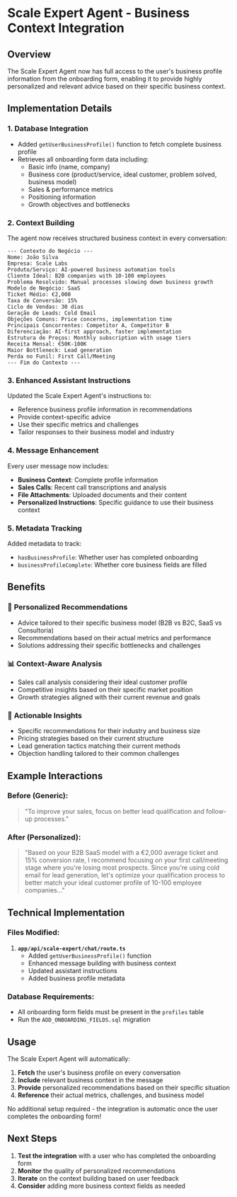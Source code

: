# Scale Expert Agent - Business Context Integration

## Overview
The Scale Expert Agent now has full access to the user's business profile information from the onboarding form, enabling it to provide highly personalized and relevant advice based on their specific business context.

## Implementation Details

### 1. **Database Integration**
- Added `getUserBusinessProfile()` function to fetch complete business profile
- Retrieves all onboarding form data including:
  - Basic info (name, company)
  - Business core (product/service, ideal customer, problem solved, business model)
  - Sales & performance metrics
  - Positioning information
  - Growth objectives and bottlenecks

### 2. **Context Building**
The agent now receives structured business context in every conversation:

```
--- Contexto do Negócio ---
Nome: João Silva
Empresa: Scale Labs
Produto/Serviço: AI-powered business automation tools
Cliente Ideal: B2B companies with 10-100 employees
Problema Resolvido: Manual processes slowing down business growth
Modelo de Negócio: SaaS
Ticket Médio: €2,000
Taxa de Conversão: 15%
Ciclo de Vendas: 30 dias
Geração de Leads: Cold Email
Objeções Comuns: Price concerns, implementation time
Principais Concorrentes: Competitor A, Competitor B
Diferenciação: AI-first approach, faster implementation
Estrutura de Preços: Monthly subscription with usage tiers
Receita Mensal: €50K-100K
Maior Bottleneck: Lead generation
Perda no Funil: First Call/Meeting
--- Fim do Contexto ---
```

### 3. **Enhanced Assistant Instructions**
Updated the Scale Expert Agent's instructions to:
- Reference business profile information in recommendations
- Provide context-specific advice
- Use their specific metrics and challenges
- Tailor responses to their business model and industry

### 4. **Message Enhancement**
Every user message now includes:
- **Business Context**: Complete profile information
- **Sales Calls**: Recent call transcriptions and analysis
- **File Attachments**: Uploaded documents and their content
- **Personalized Instructions**: Specific guidance to use their business context

### 5. **Metadata Tracking**
Added metadata to track:
- `hasBusinessProfile`: Whether user has completed onboarding
- `businessProfileComplete`: Whether core business fields are filled

## Benefits

### 🎯 **Personalized Recommendations**
- Advice tailored to their specific business model (B2B vs B2C, SaaS vs Consultoria)
- Recommendations based on their actual metrics and performance
- Solutions addressing their specific bottlenecks and challenges

### 📊 **Context-Aware Analysis**
- Sales call analysis considering their ideal customer profile
- Competitive insights based on their specific market position
- Growth strategies aligned with their current revenue and goals

### 🚀 **Actionable Insights**
- Specific recommendations for their industry and business size
- Pricing strategies based on their current structure
- Lead generation tactics matching their current methods
- Objection handling tailored to their common challenges

## Example Interactions

### Before (Generic):
> "To improve your sales, focus on better lead qualification and follow-up processes."

### After (Personalized):
> "Based on your B2B SaaS model with a €2,000 average ticket and 15% conversion rate, I recommend focusing on your first call/meeting stage where you're losing most prospects. Since you're using cold email for lead generation, let's optimize your qualification process to better match your ideal customer profile of 10-100 employee companies..."

## Technical Implementation

### Files Modified:
1. **`app/api/scale-expert/chat/route.ts`**
   - Added `getUserBusinessProfile()` function
   - Enhanced message building with business context
   - Updated assistant instructions
   - Added business profile metadata

### Database Requirements:
- All onboarding form fields must be present in the `profiles` table
- Run the `ADD_ONBOARDING_FIELDS.sql` migration

## Usage

The Scale Expert Agent will automatically:
1. **Fetch** the user's business profile on every conversation
2. **Include** relevant business context in the message
3. **Provide** personalized recommendations based on their specific situation
4. **Reference** their actual metrics, challenges, and business model

No additional setup required - the integration is automatic once the user completes the onboarding form!

## Next Steps

1. **Test the integration** with a user who has completed the onboarding form
2. **Monitor** the quality of personalized recommendations
3. **Iterate** on the context building based on user feedback
4. **Consider** adding more business context fields as needed
